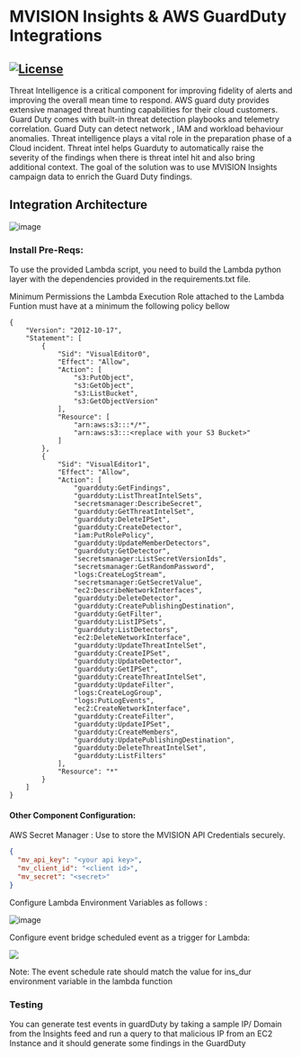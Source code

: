 # MVISION Insights & AWS GuardDuty Integrations

[![License](https://img.shields.io/badge/License-Apache%202.0-blue.svg)](https://opensource.org/licenses/Apache-2.0)
---

Threat Intelligence is a critical component for improving fidelity of alerts and improving the overall mean time to respond. AWS guard duty provides extensive managed threat hunting capabilities for their cloud customers. Guard Duty comes with built-in threat detection playbooks and telemetry correlation. Guard Duty can detect network , IAM and
workload behaviour anomalies. Threat intelligence plays a vital role in the preparation
phase of a Cloud incident. Threat intel helps Guarduty to automatically raise
the severity of the findings when there is threat intel hit and also bring additional
context. The goal of the solution was to use MVISION Insights
campaign data to enrich the Guard Duty findings.



## Integration Architecture

![image](https://user-images.githubusercontent.com/60926235/143061272-4b84a1c8-2a66-4d11-8c36-3b667194c70d.png)

### Install Pre-Reqs:

To use the provided Lambda script, you need to build the Lambda python layer with the dependencies provided in the requirements.txt file.



Minimum Permissions the Lambda Execution Role attached to the Lambda Funtion must have at a minimum the following policy bellow

```
{
    "Version": "2012-10-17",
    "Statement": [
        {
            "Sid": "VisualEditor0",
            "Effect": "Allow",
            "Action": [
                "s3:PutObject",
                "s3:GetObject",
                "s3:ListBucket",
                "s3:GetObjectVersion"
            ],
            "Resource": [
                "arn:aws:s3:::*/*",
                "arn:aws:s3:::<replace with your S3 Bucket>"
            ]
        },
        {
            "Sid": "VisualEditor1",
            "Effect": "Allow",
            "Action": [
                "guardduty:GetFindings",
                "guardduty:ListThreatIntelSets",
                "secretsmanager:DescribeSecret",
                "guardduty:GetThreatIntelSet",
                "guardduty:DeleteIPSet",
                "guardduty:CreateDetector",
                "iam:PutRolePolicy",
                "guardduty:UpdateMemberDetectors",
                "guardduty:GetDetector",
                "secretsmanager:ListSecretVersionIds",
                "secretsmanager:GetRandomPassword",
                "logs:CreateLogStream",
                "secretsmanager:GetSecretValue",
                "ec2:DescribeNetworkInterfaces",
                "guardduty:DeleteDetector",
                "guardduty:CreatePublishingDestination",
                "guardduty:GetFilter",
                "guardduty:ListIPSets",
                "guardduty:ListDetectors",
                "ec2:DeleteNetworkInterface",
                "guardduty:UpdateThreatIntelSet",
                "guardduty:CreateIPSet",
                "guardduty:UpdateDetector",
                "guardduty:GetIPSet",
                "guardduty:CreateThreatIntelSet",
                "guardduty:UpdateFilter",
                "logs:CreateLogGroup",
                "logs:PutLogEvents",
                "ec2:CreateNetworkInterface",
                "guardduty:CreateFilter",
                "guardduty:UpdateIPSet",
                "guardduty:CreateMembers",
                "guardduty:UpdatePublishingDestination",
                "guardduty:DeleteThreatIntelSet",
                "guardduty:ListFilters"
            ],
            "Resource": "*"
        }
    ]
}
```

#### Other Component Configuration:

AWS Secret Manager : Use to store the MVISION API Credentials securely.

```json
{
  "mv_api_key": "<your api key>",
  "mv_client_id": "<client id>",
  "mv_secret": "<secret>"
}
```

Configure Lambda Environment Variables as follows :

![image](https://user-images.githubusercontent.com/60926235/143058823-74f37b41-1586-4af9-935f-9094fc226edf.png)

Configure event bridge scheduled event as a trigger for Lambda:

![](C:\Users\arnab\AppData\Roaming\marktext\images\2021-11-23-16-04-48-image.png)

Note: The event schedule rate should match the value for ins_dur environment variable in the lambda function

### **Testing**

You can generate test events in guardDuty by taking a sample IP/ Domain from the Insights feed and run a query to that malicious IP from an EC2 Instance and it should generate some findings in the GuardDuty
